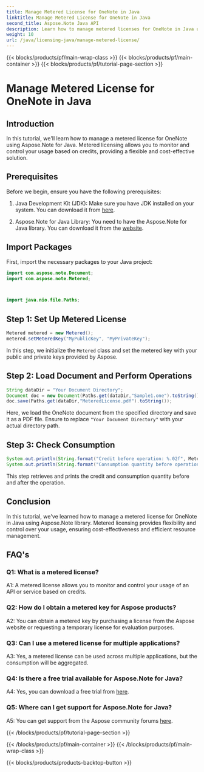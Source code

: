 ```yaml
---
title: Manage Metered License for OneNote in Java
linktitle: Manage Metered License for OneNote in Java
second_title: Aspose.Note Java API
description: Learn how to manage metered licenses for OneNote in Java using Aspose.Note library. Control usage, monitor credits, and optimize costs efficiently.
weight: 10
url: /java/licensing-java/manage-metered-license/
---
```


{{< blocks/products/pf/main-wrap-class >}}
{{< blocks/products/pf/main-container >}}
{{< blocks/products/pf/tutorial-page-section >}}

# Manage Metered License for OneNote in Java

## Introduction

In this tutorial, we'll learn how to manage a metered license for OneNote using Aspose.Note for Java. Metered licensing allows you to monitor and control your usage based on credits, providing a flexible and cost-effective solution.

## Prerequisites

Before we begin, ensure you have the following prerequisites:

1. Java Development Kit (JDK): Make sure you have JDK installed on your system. You can download it from [here](https://www.oracle.com/java/technologies/javase-jdk11-downloads.html).
   
2. Aspose.Note for Java Library: You need to have the Aspose.Note for Java library. You can download it from the [website](https://releases.aspose.com/note/java/).

## Import Packages

First, import the necessary packages to your Java project:

```java
import com.aspose.note.Document;
import com.aspose.note.Metered;



import java.nio.file.Paths;
```

## Step 1: Set Up Metered License

```java
Metered metered = new Metered();
metered.setMeteredKey("MyPublicKey", "MyPrivateKey");
```

In this step, we initialize the `Metered` class and set the metered key with your public and private keys provided by Aspose.

## Step 2: Load Document and Perform Operations

```java
String dataDir = "Your Document Directory";
Document doc = new Document(Paths.get(dataDir,"Sample1.one").toString());
doc.save(Paths.get(dataDir,"MeteredLicense.pdf").toString());
```

Here, we load the OneNote document from the specified directory and save it as a PDF file. Ensure to replace `"Your Document Directory"` with your actual directory path.

## Step 3: Check Consumption

```java
System.out.println(String.format("Credit before operation: %.02f", Metered.getConsumptionCredit()));
System.out.println(String.format("Consumption quantity before operation: %.02f", Metered.getConsumptionQuantity()));
```

This step retrieves and prints the credit and consumption quantity before and after the operation.

## Conclusion

In this tutorial, we've learned how to manage a metered license for OneNote in Java using Aspose.Note library. Metered licensing provides flexibility and control over your usage, ensuring cost-effectiveness and efficient resource management.

## FAQ's

### Q1: What is a metered license?

A1: A metered license allows you to monitor and control your usage of an API or service based on credits.
   
### Q2: How do I obtain a metered key for Aspose products?

A2: You can obtain a metered key by purchasing a license from the Aspose website or requesting a temporary license for evaluation purposes.
   
### Q3: Can I use a metered license for multiple applications?

A3: Yes, a metered license can be used across multiple applications, but the consumption will be aggregated.
   
### Q4: Is there a free trial available for Aspose.Note for Java?

A4: Yes, you can download a free trial from [here](https://releases.aspose.com/).
   
### Q5: Where can I get support for Aspose.Note for Java?

A5: You can get support from the Aspose community forums [here](https://forum.aspose.com/c/note/28).

{{< /blocks/products/pf/tutorial-page-section >}}

{{< /blocks/products/pf/main-container >}}
{{< /blocks/products/pf/main-wrap-class >}}

{{< blocks/products/products-backtop-button >}}
